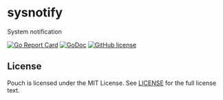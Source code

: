 # sysnotify

System notification

[![Go Report Card](https://goreportcard.com/badge/github.com/wzshiming/sysnotify)](https://goreportcard.com/report/github.com/wzshiming/sysnotify)
[![GoDoc](https://godoc.org/github.com/wzshiming/sysnotify?status.svg)](https://godoc.org/github.com/wzshiming/sysnotify)
[![GitHub license](https://img.shields.io/github/license/wzshiming/sysnotify.svg)](https://github.com/wzshiming/sysnotify/blob/master/LICENSE)

## License

Pouch is licensed under the MIT License. See [LICENSE](https://github.com/wzshiming/sysnotify/blob/master/LICENSE) for the full license text.
